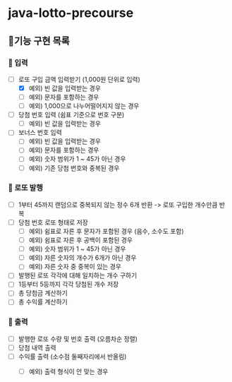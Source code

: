 # java-lotto-precourse

## 📌기능 구현 목록

### 📝 입력

- [ ] 로또 구입 금액 입력받기 (1,000원 단위로 입력)
    - [X] 예외) 빈 값을 입력받는 경우
    - [ ] 예외) 문자를 포함하는 경우
    - [ ] 예외) 1,000으로 나누어떨어지지 않는 경우

- [ ] 당첨 번호 입력 (쉼표 기준으로 번호 구분)
    - [ ] 예외) 빈 값을 입력받는 경우

- [ ] 보너스 번호 입력
    - [ ] 예외) 빈 값을 입력받는 경우
    - [ ] 예외) 문자를 포함하는 경우
    - [ ] 예외) 숫자 범위가 1 ~ 45가 아닌 경우
    - [ ] 예외) 기존 당첨 번호와 중복된 경우

### 📝 로또 발행

- [ ] 1부터 45까지 랜덤으로 중복되지 않는 정수 6개 반환 -> 로또 구입한 개수만큼 반복
- [ ] 당첨 번호 로또 형태로 저장
    - [ ] 예외) 쉼표로 자른 후 문자가 포함된 경우 (음수, 소수도 포함)
    - [ ] 예외) 쉼표로 자른 후 공백이 포함된 경우
    - [ ] 예외) 숫자 범위가 1 ~ 45가 아닌 경우
    - [ ] 예외) 자른 숫자의 개수가 6개가 아닌 경우
    - [ ] 예외) 자른 숫자 중 중복이 있는 경우
- [ ] 발행된 로또 각각에 대해 일치하는 개수 구하기
- [ ] 1등부터 5등까지 각각 당첨된 개수 저장
- [ ] 총 당첨금 계산하기
- [ ] 총 수익률 계산하기

### 📝 출력

- [ ] 발행한 로또 수량 및 번호 출력 (오름차순 정렬)
- [ ] 당첨 내역 출력
- [ ] 수익률 출력 (소수점 둘째자리에서 반올림)
    - [ ] 예외) 출력 형식이 안 맞는 경우

